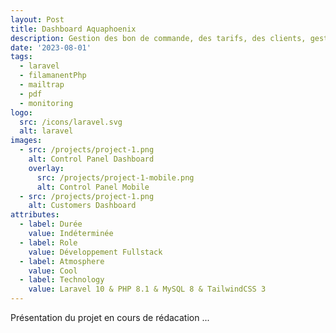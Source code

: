 ```yaml
---
layout: Post
title: Dashboard Aquaphoenix
description: Gestion des bon de commande, des tarifs, des clients, gestion des rapport, génération de pdf, envoi automatique de mail, monitoring, etc...
date: '2023-08-01'
tags:
  - laravel
  - filamanentPhp
  - mailtrap
  - pdf
  - monitoring
logo:
  src: /icons/laravel.svg
  alt: laravel
images:
  - src: /projects/project-1.png
    alt: Control Panel Dashboard
    overlay:
      src: /projects/project-1-mobile.png
      alt: Control Panel Mobile
  - src: /projects/project-1.png
    alt: Customers Dashboard
attributes:
  - label: Durée
    value: Indéterminée
  - label: Role
    value: Développement Fullstack
  - label: Atmosphere
    value: Cool
  - label: Technology
    value: Laravel 10 & PHP 8.1 & MySQL 8 & TailwindCSS 3 
---
```


Présentation du projet en cours de rédacation ...
